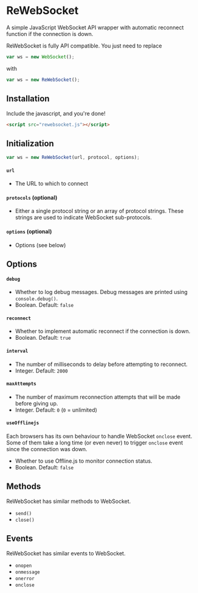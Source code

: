 ReWebSocket
===========
A simple JavaScript WebSocket API wrapper with automatic reconnect function if the connection is down.

ReWebSocket is fully API compatible. You just need to replace
```javascript
var ws = new WebSocket();
```
with
```javascript
var ws = new ReWebSocket();
```

Installation
------------
Include the javascript, and you're done!
```html
<script src="rewebsocket.js"></script>
```

Initialization
--------------
```javascript
var ws = new ReWebSocket(url, protocol, options);
```

#### `url`
- The URL to which to connect

#### `protocols` (optional)
- Either a single protocol string or an array of protocol strings. These strings are used to indicate WebSocket sub-protocols.

#### `options` (optional)
- Options (see below)

Options
-------
#### `debug`
- Whether to log debug messages. Debug messages are printed using `console.debug()`.
- Boolean. Default: `false`

#### `reconnect`
- Whether to implement automatic reconnect if the connection is down.
- Boolean. Default: `true`

#### `interval`
- The number of milliseconds to delay before attempting to reconnect.
- Integer. Default: `2000`

#### `maxAttempts`
- The number of maximum reconnection attempts that will be made before giving up.
- Integer. Default: `0` (`0` = unlimited)

#### `useOfflinejs`
Each browsers has its own behaviour to handle WebSocket `onclose` event. Some of them take a long time (or even never) to trigger `onclose` event since the connection was down.

- Whether to use Offline.js to monitor connection status.
- Boolean. Default: `false`

Methods
------
ReWebSocket has similar methods to WebSocket.
- `send()`
- `close()`

Events
------
ReWebSocket has similar events to WebSocket.
- `onopen`
- `onmessage`
- `onerror`
- `onclose`


